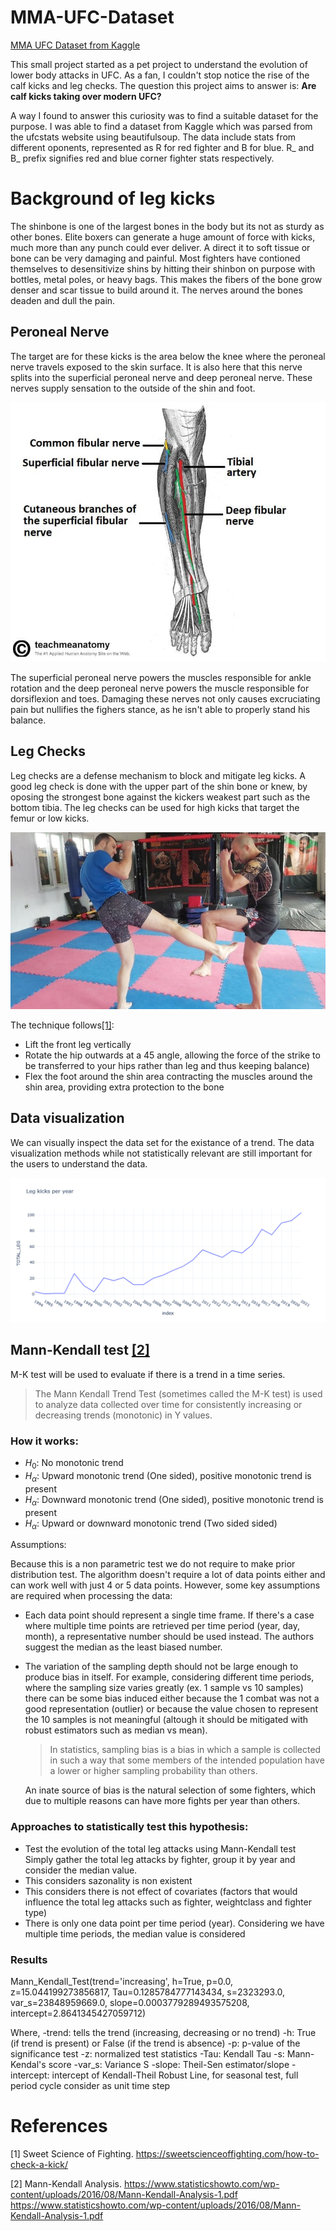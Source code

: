 # MMA-UFC-Dataset
[MMA UFC Dataset from Kaggle](https://www.kaggle.com/datasets/rajeevw/ufcdata/versions/2?resource=download)

This small project started as a pet project to understand the evolution of lower body attacks in UFC. As a fan, I couldn't stop notice the rise of the calf kicks and leg checks. The question this project aims to answer is: **Are calf kicks taking over modern UFC?**

A way I found to answer this curiosity was to find a suitable dataset for the purpose. I was able to find a dataset from Kaggle which was parsed from the ufcstats website using beautifulsoup. The data include stats from different oponents, represented as R for red fighter and B for blue. R_ and B_ prefix signifies red and blue corner fighter stats respectively.

# Background of leg kicks

The shinbone is one of the largest bones in the body but its not as sturdy as other bones. Elite boxers can generate a huge amount of force with kicks, much more than any punch could ever deliver. A direct it to soft tissue or bone can be very damaging and painful. Most fighters have contioned themselves to desensitivize shins by hitting their shinbon on purpose with bottles, metal poles, or heavy bags. This makes the fibers of the bone grow denser and scar tissue to build around it. The nerves around the bones deaden and dull the pain.

## Peroneal Nerve

The target are for these kicks is the area below the knee where the peroneal nerve travels exposed to the skin surface. It is also here that this nerve splits into the superficial peroneal nerve and deep peroneal nerve. These nerves supply sensation to the outside of the shin and foot.

![alt text](Anatomical-Course-of-the-Common-Fibular-Nerve-and-its-Terminal-Branches.jpg "Title")

The superficial peroneal nerve powers the muscles responsible for ankle rotation and the deep peroneal nerve powers the muscle responsible for dorsiflexion and toes. Damaging these nerves not only causes excruciating pain but nullifies the fighers stance, as he isn't able to properly stand his balance.

## Leg Checks

Leg checks are a defense mechanism to block and mitigate leg kicks. A good leg check is done with the upper part of the shin bone or knew, by oposing the strongest bone against the kickers weakest part such as the bottom tibia. The leg checks can be used for high kicks that target the femur or low kicks.

![alt text](checking.jpg "Title")

The technique follows[[1]](#1):
- Lift the front leg vertically
- Rotate the hip outwards at a 45 angle, allowing the force of the strike to be transferred to your hips rather than leg and thus keeping balance)
- Flex the foot around the shin area contracting the muscles around the shin area, providing extra protection to the bone


## Data visualization

We can visually inspect the data set for the existance of a trend. The data visualization methods while not statistically relevant are still important for the users to understand the data. 


![alt text](plot.png "Title")


## Mann-Kendall test [[2]](#2)

M-K test will be used to evaluate if there is a trend in a time series.
> The Mann Kendall Trend Test (sometimes called the M-K test) is used to analyze data collected over time for consistently increasing or decreasing trends (monotonic) in Y values.

### How it works:

- $H_0$: No monotonic trend
- $H_\alpha$: Upward monotonic trend (One sided), positive monotonic trend is present
- $H_\alpha$: Downward monotonic trend (One sided), positive monotonic trend is present
- $H_\alpha$: Upward or downward monotonic trend (Two sided sided)

Assumptions:

Because this is a non parametric test we do not require to make prior distribution test. The algorithm doesn't require a lot of data points either and can work well with just 4 or 5 data points. However, some key assumptions are required when processing the data:

- Each data point should represent a single time frame. If there's a case where multiple time points are retrieved per time period (year, day, month), a representative number should be used instead. The authors suggest the median as the least biased number.
- The variation of the sampling depth should not be large enough to produce bias in itself. For example, considering different time periods, where the sampling size varies greatly (ex. 1 sample vs 10 samples) there can be some bias induced either because the 1 combat was not a good representation (outlier) or because the value chosen to represent the 10 samples is not meaningful (altough it should be mitigated with robust estimators such as median vs mean).
  > In statistics, sampling bias is a bias in which a sample is collected in such a way that some members of the intended population have a lower or higher sampling probability than others.
  
  An inate source of bias is the natural selection of some fighters, which due to multiple reasons can have more fights per year than others.

 ### Approaches to statistically test this hypothesis:

 - Test the evolution of the total leg attacks using Mann-Kendall test
Simply gather the total leg attacks by fighter, group it by year and consider the median value.
  - This considers sazonality is non existent
  - This considers there is not effect of covariates (factors that would influence the total leg attacks such as fighter, weightclass and fighter type)
  - There is only one data point per time period (year). Considering we have multiple time periods, the median value is considered

### Results

Mann_Kendall_Test(trend='increasing', h=True, p=0.0, z=15.044199273856817, Tau=0.1285784777143434, s=2323293.0, var_s=23848959669.0, slope=0.0003779289493575208, intercept=2.8641345427059712)

Where,
-trend: tells the trend (increasing, decreasing or no trend)
-h: True (if trend is present) or False (if the trend is absence)
-p: p-value of the significance test
-z: normalized test statistics
-Tau: Kendall Tau
-s: Mann-Kendal's score
-var_s: Variance S
-slope: Theil-Sen estimator/slope
-intercept: intercept of Kendall-Theil Robust Line, for seasonal test, full period cycle consider as unit time step


# References

<a id="1">[1]</a> 
Sweet Science of Fighting. 
https://sweetscienceoffighting.com/how-to-check-a-kick/

<a id="2">[2]</a> 
Mann-Kendall Analysis.
https://www.statisticshowto.com/wp-content/uploads/2016/08/Mann-Kendall-Analysis-1.pdf
https://www.statisticshowto.com/wp-content/uploads/2016/08/Mann-Kendall-Analysis-1.pdf
 
